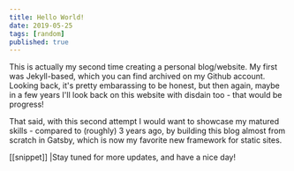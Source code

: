 ```yaml
---
title: Hello World!
date: 2019-05-25
tags: [random]
published: true
---
```


This is actually my second time creating a personal blog/website. My first was Jekyll-based, which you can find archived on my Github account. Looking back, it's pretty embarassing to be honest, but then again, maybe in a few years I'll look back on this website with disdain too - that would be progress!

That said, with this second attempt I would want to showcase my matured skills - compared to (roughly) 3 years ago, by building this blog almost from scratch in Gatsby, which is now my favorite new framework for static sites.

[[snippet]]
|Stay tuned for more updates, and have a nice day!